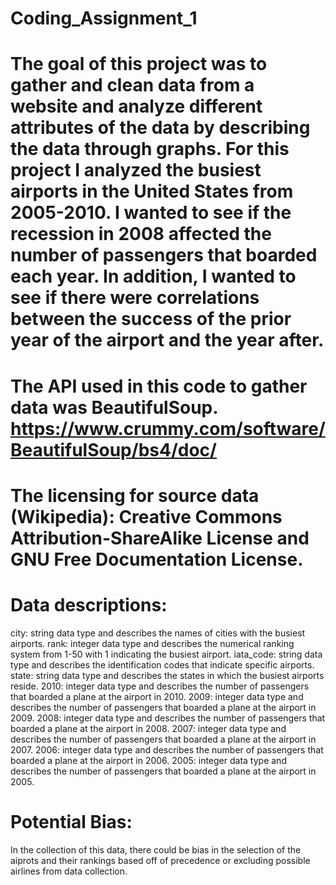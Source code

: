 # Coding_Assignment_1
# The goal of this project was to gather and clean data from a website and analyze different attributes of the data by describing the data through graphs. For this project I analyzed the busiest airports in the United States from 2005-2010. I wanted to see if the recession in 2008 affected the number of passengers that boarded each year. In addition, I wanted to see if there were correlations between the success of the prior year of the airport and the year after. 
# The API used in this code to gather data was BeautifulSoup. https://www.crummy.com/software/BeautifulSoup/bs4/doc/
# The licensing for source data (Wikipedia):  Creative Commons Attribution-ShareAlike License and GNU Free Documentation License.
# Data descriptions: 
city: string data type and describes the names of cities with the busiest airports.
rank: integer data type and describes the numerical ranking system from 1-50 with 1 indicating the busiest airport.
iata_code: string data type and describes the identification codes that indicate specific airports.
state: string data type and describes the states in which the busiest airports reside.
2010: integer data type and describes the number of passengers that boarded a plane at the airport in 2010.
2009: integer data type and describes the number of passengers that boarded a plane at the airport in 2009.
2008: integer data type and describes the number of passengers that boarded a plane at the airport in 2008.
2007: integer data type and describes the number of passengers that boarded a plane at the airport in 2007.
2006: integer data type and describes the number of passengers that boarded a plane at the airport in 2006.
2005: integer data type and describes the number of passengers that boarded a plane at the airport in 2005.
# Potential Bias:
In the collection of this data, there could be bias in the selection of the aiprots and their rankings based off of precedence 
or excluding possible airlines from data collection. 

